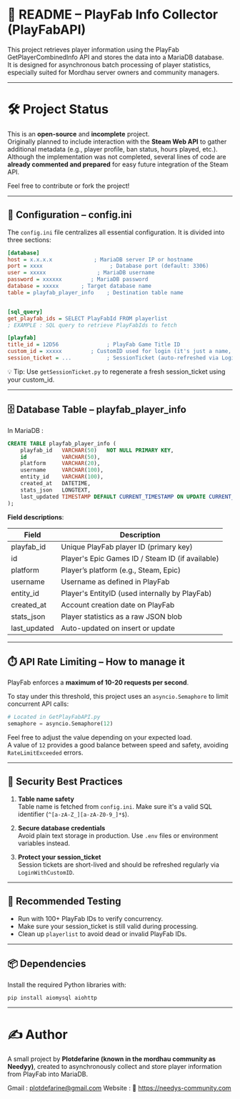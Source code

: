 # 📘 README – PlayFab Info Collector (PlayFabAPI)

This project retrieves player information using the PlayFab GetPlayerCombinedInfo API and stores the data into a MariaDB database.  
It is designed for asynchronous batch processing of player statistics, especially suited for Mordhau server owners and community managers.

---

# 🛠️ Project Status

This is an **open-source** and **incomplete** project.  
Originally planned to include interaction with the **Steam Web API** to gather additional metadata (e.g., player profile, ban status, hours played, etc.).  
Although the implementation was not completed, several lines of code are **already commented and prepared** for easy future integration of the Steam API.

Feel free to contribute or fork the project!

---

## 📂 Configuration – config.ini

The `config.ini` file centralizes all essential configuration. It is divided into three sections:

```ini
[database]
host = x.x.x.x             ; MariaDB server IP or hostname
port = xxxx                     ; Database port (default: 3306)
user = xxxxx                ; MariaDB username
password = xxxxxx         ; MariaDB password
database = xxxxx       ; Target database name
table = playfab_player_info    ; Destination table name


[sql_query]
get_playfab_ids = SELECT PlayFabId FROM playerlist
; EXAMPLE : SQL query to retrieve PlayFabIds to fetch 

[playfab]
title_id = 12D56               ; PlayFab Game Title ID
custom_id = xxxxx         ; CustomID used for login (it's just a name, you can put whatever you want)
session_ticket = ...           ; SessionTicket (auto-refreshed via LoginWithCustomID)
```

💡 Tip: Use `getSessionTicket.py` to regenerate a fresh session_ticket using your custom_id.

---

## 🗄️ Database Table – playfab_player_info

In MariaDB :
```sql
CREATE TABLE playfab_player_info (
    playfab_id   VARCHAR(50)   NOT NULL PRIMARY KEY,
    id           VARCHAR(50),
    platform     VARCHAR(20),
    username     VARCHAR(100),
    entity_id    VARCHAR(100),
    created_at   DATETIME,
    stats_json   LONGTEXT,
    last_updated TIMESTAMP DEFAULT CURRENT_TIMESTAMP ON UPDATE CURRENT_TIMESTAMP
);
```

**Field descriptions**:

| Field         | Description                                      |
|---------------|--------------------------------------------------|
| playfab_id    | Unique PlayFab player ID (primary key)           |
| id            | Player's Epic Games ID / Steam ID (if available) |
| platform      | Player’s platform (e.g., Steam, Epic)            |
| username      | Username as defined in PlayFab                   |
| entity_id     | Player's EntityID (used internally by PlayFab)   |
| created_at    | Account creation date on PlayFab                 |
| stats_json    | Player statistics as a raw JSON blob             |
| last_updated  | Auto-updated on insert or update                 |

---

## ⏱️ API Rate Limiting – How to manage it

PlayFab enforces a **maximum of 10-20 requests per second**.

To stay under this threshold, this project uses an `asyncio.Semaphore` to limit concurrent API calls:

```python
# Located in GetPlayFabAPI.py
semaphore = asyncio.Semaphore(12)
```

Feel free to adjust the value depending on your expected load.  
A value of `12` provides a good balance between speed and safety, avoiding `RateLimitExceeded` errors.

---

## 🔐 Security Best Practices

1. **Table name safety**  
   Table name is fetched from `config.ini`. Make sure it's a valid SQL identifier (`^[a-zA-Z_][a-zA-Z0-9_]*$`).

2. **Secure database credentials**  
   Avoid plain text storage in production. Use `.env` files or environment variables instead.

3. **Protect your session_ticket**  
   Session tickets are short-lived and should be refreshed regularly via `LoginWithCustomID`.

---

## 🧪 Recommended Testing

- Run with 100+ PlayFab IDs to verify concurrency.
- Make sure your session_ticket is still valid during processing.
- Clean up `playerlist` to avoid dead or invalid PlayFab IDs.

---

## 📦 Dependencies

Install the required Python libraries with:

```bash
pip install aiomysql aiohttp
```

---

# ✍️ Author

A small project by **Plotdefarine (known in the mordhau community as Needyy)**, created to asynchronously collect and store player information from PlayFab into MariaDB.

Gmail : plotdefarine@gmail.com
Website : 🔗 https://needys-community.com
